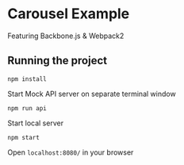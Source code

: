 # Carousel Example

Featuring Backbone.js  & Webpack2

## Running the project

`npm install`

Start Mock API server on separate terminal window

`npm run api`

Start local server 

`npm start`

Open `localhost:8080/` in your browser

